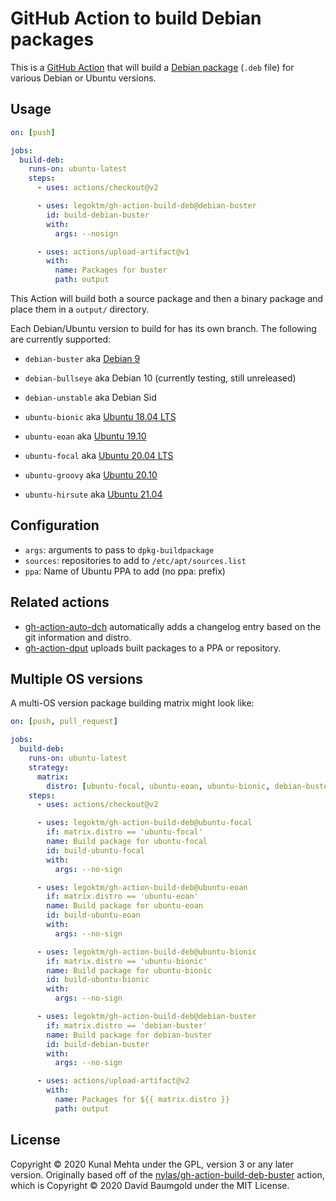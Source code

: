 # GitHub Action to build Debian packages

This is a [GitHub Action](https://github.com/features/actions) that will
build a [Debian package](https://en.wikipedia.org/wiki/Deb_%28file_format%29)
(`.deb` file) for various Debian or Ubuntu versions.

## Usage

```yaml
on: [push]

jobs:
  build-deb:
    runs-on: ubuntu-latest
    steps:
      - uses: actions/checkout@v2

      - uses: legoktm/gh-action-build-deb@debian-buster
        id: build-debian-buster
        with:
          args: --nosign

      - uses: actions/upload-artifact@v1
        with:
          name: Packages for buster
          path: output
```

This Action will build both a source package and then a binary package and place
them in a `output/` directory.

Each Debian/Ubuntu version to build for has its own branch. The following are
currently supported:

* `debian-buster` aka [Debian 9](https://www.debian.org/releases/buster/)
* `debian-bullseye` aka Debian 10 (currently testing, still unreleased)
* `debian-unstable` aka Debian Sid

* `ubuntu-bionic` aka [Ubuntu 18.04 LTS](https://en.wikipedia.org/wiki/Ubuntu_version_history#1804)
* `ubuntu-eoan` aka [Ubuntu 19.10](https://en.wikipedia.org/wiki/Ubuntu_version_history#1910)
* `ubuntu-focal` aka [Ubuntu 20.04 LTS](https://en.wikipedia.org/wiki/Ubuntu_version_history#2004)
* `ubuntu-groovy` aka [Ubuntu 20.10](https://en.wikipedia.org/wiki/Ubuntu_version_history#2010)
* `ubuntu-hirsute` aka [Ubuntu 21.04](https://en.wikipedia.org/wiki/Ubuntu_version_history#2104)

## Configuration

* `args`: arguments to pass to `dpkg-buildpackage`
* `sources`: repositories to add to `/etc/apt/sources.list`
* `ppa`: Name of Ubuntu PPA to add (no ppa: prefix)

## Related actions

* [gh-action-auto-dch](https://github.com/legoktm/gh-action-auto-dch) automatically adds a changelog entry based on the git information and distro.
* [gh-action-dput](https://github.com/legoktm/gh-action-dput) uploads built packages to a PPA or repository.


## Multiple OS versions

A multi-OS version package building matrix might look like:

```yaml
on: [push, pull_request]

jobs:
  build-deb:
    runs-on: ubuntu-latest
    strategy:
      matrix: 
        distro: [ubuntu-focal, ubuntu-eoan, ubuntu-bionic, debian-buster]
    steps:
      - uses: actions/checkout@v2

      - uses: legoktm/gh-action-build-deb@ubuntu-focal
        if: matrix.distro == 'ubuntu-focal'
        name: Build package for ubuntu-focal
        id: build-ubuntu-focal
        with:
          args: --no-sign

      - uses: legoktm/gh-action-build-deb@ubuntu-eoan
        if: matrix.distro == 'ubuntu-eoan'
        name: Build package for ubuntu-eoan
        id: build-ubuntu-eoan
        with:
          args: --no-sign

      - uses: legoktm/gh-action-build-deb@ubuntu-bionic
        if: matrix.distro == 'ubuntu-bionic'
        name: Build package for ubuntu-bionic
        id: build-ubuntu-bionic
        with:
          args: --no-sign

      - uses: legoktm/gh-action-build-deb@debian-buster
        if: matrix.distro == 'debian-buster'
        name: Build package for debian-buster
        id: build-debian-buster
        with:
          args: --no-sign

      - uses: actions/upload-artifact@v2
        with:
          name: Packages for ${{ matrix.distro }}
          path: output
```

## License

Copyright © 2020 Kunal Mehta under the GPL, version 3 or any later version.
Originally based off of the [nylas/gh-action-build-deb-buster](https://github.com/nylas/gh-action-build-deb-buster)
action, which is Copyright © 2020 David Baumgold under the MIT License.

